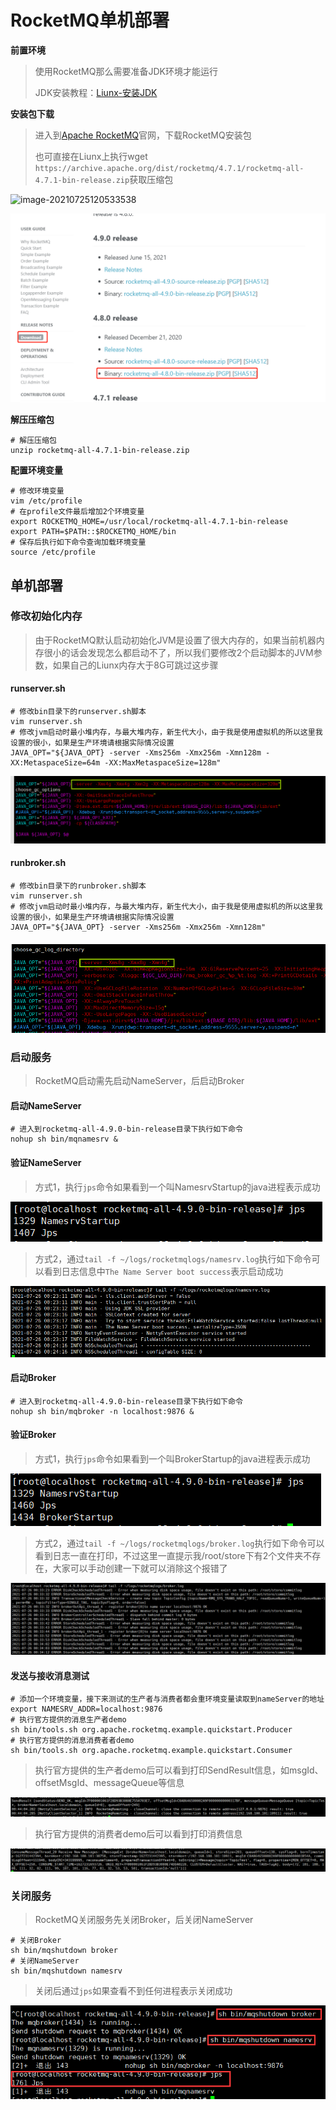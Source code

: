 # RocketMQ单机部署

**前置环境**

> 使用RocketMQ那么需要准备JDK环境才能运行
>
> JDK安装教程：[Liunx-安装JDK](https://blog.csdn.net/weixin_44642403/article/details/104862775)

**安装包下载**

> 进入到[Apache RocketMQ](https://rocketmq.apache.org/dowloading/releases/)官网，下载RocketMQ安装包
>
> 也可直接在Liunx上执行wget` https://archive.apache.org/dist/rocketmq/4.7.1/rocketmq-all-4.7.1-bin-release.zip`获取压缩包

![image-20210725120533538](./images/image-20210725120533538.png)

![image-20210725120505412](./images/image-20210725120505412.png)

**解压压缩包**

~~~shell
# 解压压缩包
unzip rocketmq-all-4.7.1-bin-release.zip
~~~

**配置环境变量**

~~~shell
# 修改环境变量
vim /etc/profile
# 在profile文件最后增加2个环境变量
export ROCKETMQ_HOME=/usr/local/rocketmq-all-4.7.1-bin-release
export PATH=$PATH::$ROCKETMQ_HOME/bin
# 保存后执行如下命令查询加载环境变量
source /etc/profile
~~~

## 单机部署

### 修改初始化内存

> 由于RocketMQ默认启动初始化JVM是设置了很大内存的，如果当前机器内存很小的话会发现怎么都启动不了，所以我们要修改2个启动脚本的JVM参数，如果自己的Liunx内存大于8G可跳过这步骤

#### runserver.sh

~~~shell
# 修改bin目录下的runserver.sh脚本
vim runserver.sh
# 修改jvm启动时最小堆内存，与最大堆内存，新生代大小，由于我是使用虚拟机的所以这里我设置的很小，如果是生产环境请根据实际情况设置
JAVA_OPT="${JAVA_OPT} -server -Xms256m -Xmx256m -Xmn128m -XX:MetaspaceSize=64m -XX:MaxMetaspaceSize=128m"
~~~

![image-20210725235952677](./images/image-20210725235952677.png)

#### runbroker.sh 

~~~shell
# 修改bin目录下的runbroker.sh脚本
vim runserver.sh
# 修改jvm启动时最小堆内存，与最大堆内存，新生代大小，由于我是使用虚拟机的所以这里我设置的很小，如果是生产环境请根据实际情况设置
JAVA_OPT="${JAVA_OPT} -server -Xms256m -Xmx256m -Xmn128m"
~~~

#### ![image-20210726000751764](./images/image-20210726000751764.png)

### 启动服务

> RocketMQ启动需先启动NameServer，后启动Broker

#### 启动NameServer

~~~shell
# 进入到rocketmq-all-4.9.0-bin-release目录下执行如下命令
nohup sh bin/mqnamesrv &
~~~

#### 验证NameServer

> 方式1，执行`jps`命令如果看到一个叫NamesrvStartup的java进程表示成功

![image-20210726003004773](./images/image-20210726003004773.png)

> 方式2，通过`tail -f ~/logs/rocketmqlogs/namesrv.log`执行如下命令可以看到日志信息中`The Name Server boot success`表示启动成功

![image-20210726002914723](./images/image-20210726002914723.png)

#### 启动Broker

~~~shell
# 进入到rocketmq-all-4.9.0-bin-release目录下执行如下命令
nohup sh bin/mqbroker -n localhost:9876 &
~~~

#### 验证Broker

> 方式1，执行`jps`命令如果看到一个叫BrokerStartup的java进程表示成功

![image-20210726003320277](./images/image-20210726003320277.png)

> 方式2，通过`tail -f ~/logs/rocketmqlogs/broker.log`执行如下命令可以看到日志一直在打印，不过这里一直提示我/root/store下有2个文件夹不存在，大家可以手动创建一下就可以消除这个报错了

![image-20210726003514017](./images/image-20210726003514017.png)

#### 发送与接收消息测试

~~~shell
# 添加一个环境变量，接下来测试的生产者与消费者都会重环境变量读取到nameServer的地址
export NAMESRV_ADDR=localhost:9876
# 执行官方提供的消息生产者demo
sh bin/tools.sh org.apache.rocketmq.example.quickstart.Producer
# 执行官方提供的消息消费者者demo
sh bin/tools.sh org.apache.rocketmq.example.quickstart.Consumer
~~~

> 执行官方提供的生产者demo后可以看到打印SendResult信息，如msgId、offsetMsgId、messageQueue等信息

![image-20210726004417416](./images/image-20210726004417416.png)

> 执行官方提供的消费者demo后可以看到打印消费信息

![image-20210726004908120](./images/image-20210726004908120.png)

### 关闭服务

> RocketMQ关闭服务先关闭Broker，后关闭NameServer

~~~shell
# 关闭Broker
sh bin/mqshutdown broker
# 关闭NameServer
sh bin/mqshutdown namesrv
~~~

> 关闭后通过`jps`如果查看不到任何进程表示关闭成功

![image-20210726005322520](./images/image-20210726005322520.png)